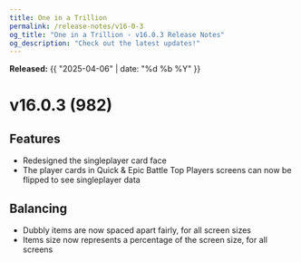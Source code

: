 ```yaml
---
title: One in a Trillion
permalink: /release-notes/v16-0-3
og_title: "One in a Trillion - v16.0.3 Release Notes"
og_description: "Check out the latest updates!"
---
```

**Released:** {{ "2025-04-06" | date: "%d %b %Y" }}

# v16.0.3 (982)
## Features
- Redesigned the singleplayer card face
- The player cards in Quick & Epic Battle Top Players screens can now be flipped to see singleplayer data

## Balancing
- Dubbly items are now spaced apart fairly, for all screen sizes
- Items size now represents a percentage of the screen size, for all screens
